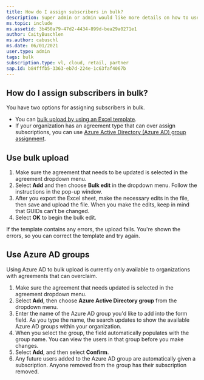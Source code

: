```yaml
--- 
title: How do I assign subscribers in bulk?
description: Super admin or admin would like more details on how to use the bulk feature.
ms.topic: include
ms.assetid: 3b450a79-47d2-4434-899d-bea29a0271e1
author: CaityBuschlen 
ms.author: cabuschl 
ms.date: 06/01/2021
user.type: admin 
tags: bulk 
subscription.type: vl, cloud, retail, partner 
sap.id: b84fffb5-3363-eb7d-224e-1c63faf4067b
---
```


## How do I assign subscribers in bulk?

You have two options for assigning subscribers in bulk.
- You can [bulk upload by using an Excel template](https://docs.microsoft.com/visualstudio/subscriptions/assign-license-bulk#use-bulk-add-to-assign-subscriptions).
- If your organization has an agreement type that can over assign subscriptions, you can use [Azure Active Directory (Azure AD) group assignment](https://docs.microsoft.com/visualstudio/subscriptions/assign-license-bulk#use-azure-active-directory-groups-to-assign-subscriptions).

## Use bulk upload
1. Make sure the agreement that needs to be updated is selected in the agreement dropdown menu.
2. Select **Add** and then choose **Bulk edit** in the dropdown menu. Follow the instructions in the pop-up window.
3. After you export the Excel sheet, make the necessary edits in the file, then save and upload the file. When you make the edits, keep in mind that GUIDs can't be changed.
4. Select **OK** to begin the bulk edit.

If the template contains any errors, the upload fails. You're shown the errors, so you can correct the template and try again.

## Use Azure AD groups
Using Azure AD to bulk upload is currently only available to organizations with agreements that can overclaim.
1. Make sure the agreement that needs updated is selected in the agreement dropdown menu.
2. Select **Add**, then choose **Azure Active Directory group** from the dropdown menu.
3. Enter the name of the Azure AD group you'd like to add into the form field. As you type the name, the search updates to show the available Azure AD groups within your organization.
4. When you select the group, the field automatically populates with the group name. You can view the users in that group before you make changes.
5. Select **Add**, and then select **Confirm**.
6. Any future users added to the Azure AD group are automatically given a subscription. Anyone removed from the group has their subscription removed.